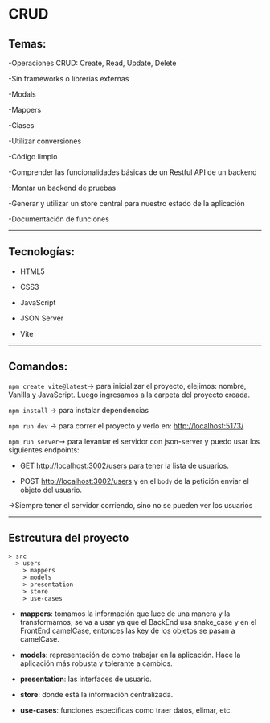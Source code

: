 # CRUD

## Temas:

-Operaciones CRUD: Create, Read, Update, Delete

-Sin frameworks o librerías externas

-Modals

-Mappers

-Clases

-Utilizar conversiones

-Código limpio

-Comprender las funcionalidades básicas de un Restful API de un backend

-Montar un backend de pruebas

-Generar y utilizar un store central para nuestro estado de la aplicación

-Documentación de funciones

---

## Tecnologías:

- HTML5

- CSS3

- JavaScript

- JSON Server

- Vite

---

## Comandos:

`npm create vite@latest`-> para inicializar el proyecto, elejimos: nombre, Vanilla y JavaScript. Luego ingresamos a la carpeta del proyecto creada.

`npm install` -> para instalar dependencias

`npm run dev` -> para correr el proyecto y verlo en: [http://localhost:5173/](http://localhost:5173/)

`npm run server`-> para levantar el servidor con json-server y puedo usar los siguientes endpoints:

- GET [http://localhost:3002/users](http://localhost:3002/users) para tener la lista de usuarios.

- POST [http://localhost:3002/users](http://localhost:3002/users) y en el `body` de la petición enviar el objeto del usuario.

->Siempre tener el servidor corriendo, sino no se pueden ver los usuarios

---

## Estrcutura del proyecto

```
> src
  > users
    > mappers
    > models
    > presentation
    > store
    > use-cases
```

- **mappers**: tomamos la información que luce de una manera y la transformamos, se va a usar ya que el BackEnd usa snake_case y en el FrontEnd camelCase, entonces las key de los objetos se pasan a camelCase.

- **models**: representación de como trabajar en la aplicación. Hace la aplicación más robusta y tolerante a cambios.

- **presentation**: las interfaces de usuario.

- **store**: donde está la información centralizada.

- **use-cases**: funciones específicas como traer datos, elimar, etc.